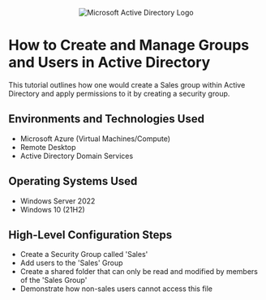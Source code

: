 <p align="center">
<img src="https://i.imgur.com/pU5A58S.png" alt="Microsoft Active Directory Logo"/>
</p>

<h1>How to Create and Manage Groups and Users in Active Directory</h1>
This tutorial outlines how one would create a Sales group within Active Directory and apply permissions to it by creating a security group.<br />




<h2>Environments and Technologies Used</h2>

- Microsoft Azure (Virtual Machines/Compute)
- Remote Desktop
- Active Directory Domain Services


<h2>Operating Systems Used </h2>

- Windows Server 2022
- Windows 10 (21H2)

<h2>High-Level Configuration Steps</h2>

- Create a Security Group called 'Sales'
- Add users to the 'Sales' Group
- Create a shared folder that can only be read and modified by members of the 'Sales Group'
- Demonstrate how non-sales users cannot access this file
